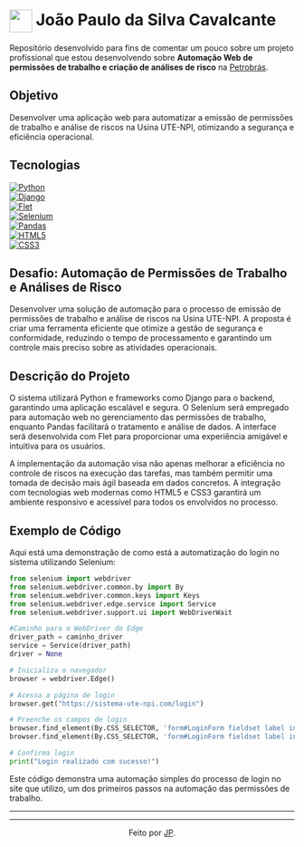 <h1>
    <a href="(https://www.linkedin.com/in/joao-paulo-da-silva-cavalcante-971414a7/)">
     <img align="center" width="40px" src="https://hermes.digitalinnovation.one/assets/diome/logo-minimized.png"></a>
    <span>João Paulo da Silva Cavalcante</span>
</h1>

Repositório desenvolvido para fins de comentar um pouco sobre um projeto profissional que estou desenvolvendo sobre **Automação Web de permissões de trabalho e criação de análises de risco** na [Petrobrás](https://www.dio.me/).

## Objetivo

Desenvolver uma aplicação web para automatizar a emissão de permissões de trabalho e análise de riscos na Usina UTE-NPI, otimizando a segurança e eficiência operacional.

## Tecnologias

[![Python](https://img.shields.io/badge/Python-000?style=for-the-badge&logo=python&logoColor=3776AB)]()  
[![Django](https://img.shields.io/badge/Django-000?style=for-the-badge&logo=django&logoColor=092E20)]()  
[![Flet](https://img.shields.io/badge/Flet-000?style=for-the-badge&logo=flutter&logoColor=02569B)]()  
[![Selenium](https://img.shields.io/badge/Selenium-000?style=for-the-badge&logo=selenium&logoColor=43B02A)]()  
[![Pandas](https://img.shields.io/badge/Pandas-000?style=for-the-badge&logo=pandas&logoColor=150458)]()  
[![HTML5](https://img.shields.io/badge/HTML5-000?style=for-the-badge&logo=html5&logoColor=E94D5F)]()  
[![CSS3](https://img.shields.io/badge/CSS3-000?style=for-the-badge&logo=css3&logoColor=30A3DC)]()  

## Desafio: Automação de Permissões de Trabalho e Análises de Risco

Desenvolver uma solução de automação para o processo de emissão de permissões de trabalho e análise de riscos na Usina UTE-NPI. A proposta é criar uma ferramenta eficiente que otimize a gestão de segurança e conformidade, reduzindo o tempo de processamento e garantindo um controle mais preciso sobre as atividades operacionais.

## Descrição do Projeto

O sistema utilizará Python e frameworks como Django para o backend, garantindo uma aplicação escalável e segura. O Selenium será empregado para automação web no gerenciamento das permissões de trabalho, enquanto Pandas facilitará o tratamento e análise de dados. A interface será desenvolvida com Flet para proporcionar uma experiência amigável e intuitiva para os usuários.

A implementação da automação visa não apenas melhorar a eficiência no controle de riscos na execução das tarefas, mas também permitir uma tomada de decisão mais ágil baseada em dados concretos. A integração com tecnologias web modernas como HTML5 e CSS3 garantirá um ambiente responsivo e acessível para todos os envolvidos no processo.

## Exemplo de Código

Aqui está uma demonstração de como está a automatização do login no sistema utilizando Selenium:

```python
from selenium import webdriver
from selenium.webdriver.common.by import By
from selenium.webdriver.common.keys import Keys
from selenium.webdriver.edge.service import Service
from selenium.webdriver.support.ui import WebDriverWait

#Caminho para o WebDriver do Edge
driver_path = caminho_driver
service = Service(driver_path)
driver = None

# Inicializa o navegador
browser = webdriver.Edge()

# Acessa a página de login
browser.get("https://sistema-ute-npi.com/login")

# Preenche os campos de login
browser.find_element(By.CSS_SELECTOR, 'form#LoginForm fieldset label input[name="j_username"]').send_keys("meu_usuario")
browser.find_element(By.CSS_SELECTOR, 'form#LoginForm fieldset label input[name="j_password"]').send_keys("minha_senha", Keys.RETURN)

# Confirma login
print("Login realizado com sucesso!")
```

Este código demonstra uma automação simples do processo de login no site que utilizo, um dos primeiros passos na automação das permissões de trabalho.

---

---
<div align="center">Feito por <a href="https://github.com/joaopaulo01">JP</a>.</div>

